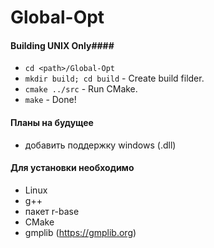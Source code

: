 # Global-Opt #
#### Building UNIX Only####
 - `cd <path>/Global-Opt`
 - `mkdir build; cd build` - Create build filder.
 - `cmake ../src` - Run CMake.
 - `make` - Done!

#### Планы на будущее ####
 - добавить поддержку windows (.dll)

#### Для установки необходимо
 - Linux
 - g++
 - пакет r-base
 - CMake
 - gmplib (https://gmplib.org)
